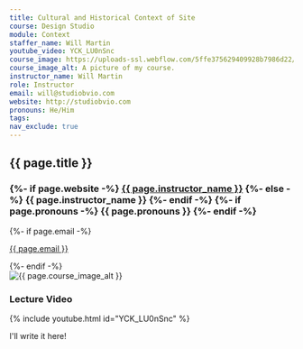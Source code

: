 ```yaml
---
title: Cultural and Historical Context of Site
course: Design Studio
module: Context
staffer_name: Will Martin
youtube_video: YCK_LU0nSnc
course_image: https://uploads-ssl.webflow.com/5ffe375629409928b7986d22/623e44be456d0b83872ad30d_Into_the_Woods_Denver_ScreenCapture.JPG
course_image_alt: A picture of my course.
instructor_name: Will Martin
role: Instructor
email: will@studiobvio.com
website: http://studiobvio.com
pronouns: He/Him
tags:
nav_exclude: true
---
```


<h2
  class="fs-6 font-weight-bold text-uppercase"
  id="{{ page.title | slugify }}"
>
  {{ page.title }}
</h2>
<div class="staffer">
  <div>
    <h3 class="staffer-name">
      {%- if page.website -%}
      <a href="{{ page.website }}">{{ page.instructor_name }}</a>
      {%- else -%}
      {{ page.instructor_name }}
      {%- endif -%}
      {%- if page.pronouns -%}
      <span class="staffer-pronouns">{{ page.pronouns }}</span>
      {%- endif -%}
    </h3>
    {%- if page.email -%}
    <p><a href="mailto:{{ page.email }}">{{ page.email }}</a></p>
    {%- endif -%}
  </div>
</div>
<img src="{{ page.course_image }}" alt="{{ page.course_image_alt }}" />
<h3>Lecture Video</h3>

{% include youtube.html id="YCK_LU0nSnc" %}

I'll write it here!
